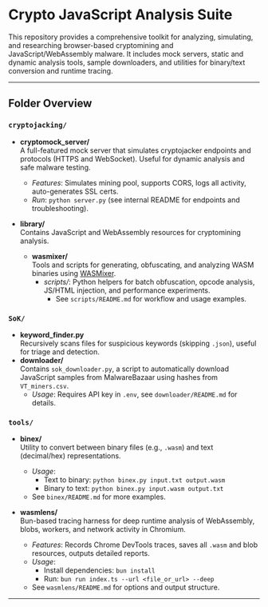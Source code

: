 
# Crypto JavaScript Analysis Suite

This repository provides a comprehensive toolkit for analyzing, simulating, and researching browser-based cryptomining and JavaScript/WebAssembly malware. It includes mock servers, static and dynamic analysis tools, sample downloaders, and utilities for binary/text conversion and runtime tracing.

---

## Folder Overview

### `cryptojacking/`
- **cryptomock_server/**  
	A full-featured mock server that simulates cryptojacker endpoints and protocols (HTTPS and WebSocket). Useful for dynamic analysis and safe malware testing.  
	- *Features*: Simulates mining pool, supports CORS, logs all activity, auto-generates SSL certs.
	- *Run*: `python server.py` (see internal README for endpoints and troubleshooting).

- **library/**  
	Contains JavaScript and WebAssembly resources for cryptomining analysis.
	- **wasmixer/**  
		Tools and scripts for generating, obfuscating, and analyzing WASM binaries using [WASMixer](https://github.com/security-pride/WASMixer).
		- *scripts/*: Python helpers for batch obfuscation, opcode analysis, JS/HTML injection, and performance experiments.  
			- See `scripts/README.md` for workflow and usage examples.


### `SoK/`
- **keyword_finder.py**  
	Recursively scans files for suspicious keywords (skipping `.json`), useful for triage and detection.
- **downloader/**  
	Contains `sok_downloader.py`, a script to automatically download JavaScript samples from MalwareBazaar using hashes from `VT_miners.csv`.
	- *Usage*: Requires API key in `.env`, see `downloader/README.md` for details.

### `tools/`
- **binex/**  
	Utility to convert between binary files (e.g., `.wasm`) and text (decimal/hex) representations.
	- *Usage*:  
		- Text to binary: `python binex.py input.txt output.wasm`
		- Binary to text: `python binex.py input.wasm output.txt`
	- See `binex/README.md` for more examples.

- **wasmlens/**  
	Bun-based tracing harness for deep runtime analysis of WebAssembly, blobs, workers, and network activity in Chromium.
	- *Features*: Records Chrome DevTools traces, saves all `.wasm` and blob resources, outputs detailed reports.
	- *Usage*:  
		- Install dependencies: `bun install`
		- Run: `bun run index.ts --url <file_or_url> --deep`
	- See `wasmlens/README.md` for options and output structure.

---

 